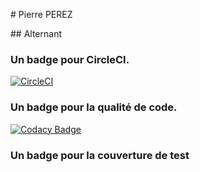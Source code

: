 # Pierre PEREZ

## Alternant

### Un badge pour CircleCI.
[![CircleCI](https://circleci.com/gh/Nhooxy/ceri-m1-test.svg?style=svg)](https://circleci.com/gh/Nhooxy/ceri-m1-test)
### Un badge pour la qualité de code.
[![Codacy Badge](https://api.codacy.com/project/badge/Grade/dd9789400f3548fb81dd84d2377d450f)](https://www.codacy.com/app/Nhooxy/ceri-m1-test?utm_source=github.com&amp;utm_medium=referral&amp;utm_content=Nhooxy/ceri-m1-test&amp;utm_campaign=Badge_Grade)
### Un badge pour la couverture de test
